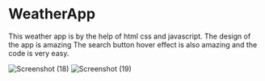 # WeatherApp
This weather app is by the help of html css and javascript. The design of the app is amazing The search button hover effect is also amazing and the code is very easy.

![Screenshot (18)](https://user-images.githubusercontent.com/54132537/190076659-2cfbce59-f3f7-4b98-aa92-14bbf619bd9e.png)
![Screenshot (19)](https://user-images.githubusercontent.com/54132537/190076715-569a19ba-820c-476c-ac11-01563166ab24.png)
